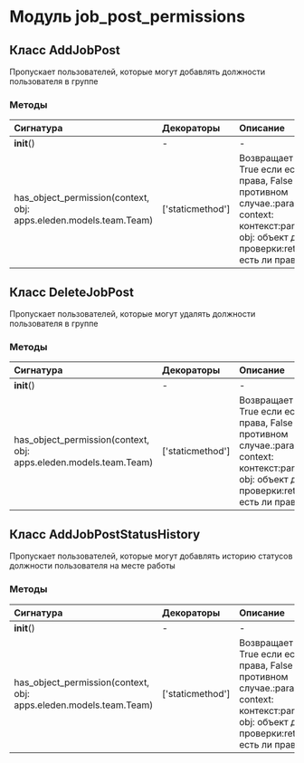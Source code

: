 # Модуль job_post_permissions



## Класс AddJobPost

Пропускает пользователей, которые могут добавлять должности пользователя в группе

### Методы

| Сигнатура                                                         | Декораторы       | Описание                                                                                                                                |
| :---------------------------------------------------------------- | :--------------- | :-------------------------------------------------------------------------------------------------------------------------------------- |
| __init__()                                                        | -                | -                                                                                                                                       |
| has_object_permission(context, obj: apps.eleden.models.team.Team) | ['staticmethod'] | Возвращает True если есть права, False в противном случае.:param context: контекст:param obj: объект для проверки:return: есть ли права |

## Класс DeleteJobPost

Пропускает пользователей, которые могут удалять должности пользователя в группе

### Методы

| Сигнатура                                                         | Декораторы       | Описание                                                                                                                                |
| :---------------------------------------------------------------- | :--------------- | :-------------------------------------------------------------------------------------------------------------------------------------- |
| __init__()                                                        | -                | -                                                                                                                                       |
| has_object_permission(context, obj: apps.eleden.models.team.Team) | ['staticmethod'] | Возвращает True если есть права, False в противном случае.:param context: контекст:param obj: объект для проверки:return: есть ли права |

## Класс AddJobPostStatusHistory

Пропускает пользователей, которые могут добавлять историю статусов должности пользователя на месте работы

### Методы

| Сигнатура                                                         | Декораторы       | Описание                                                                                                                                |
| :---------------------------------------------------------------- | :--------------- | :-------------------------------------------------------------------------------------------------------------------------------------- |
| __init__()                                                        | -                | -                                                                                                                                       |
| has_object_permission(context, obj: apps.eleden.models.team.Team) | ['staticmethod'] | Возвращает True если есть права, False в противном случае.:param context: контекст:param obj: объект для проверки:return: есть ли права |